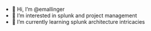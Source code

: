 - 👋 Hi, I’m @emallinger
- 👀 I’m interested in splunk and project management
- 🌱 I’m currently learning splunk architecture intricacies

<!---
emallinger/emallinger is a ✨ special ✨ repository because its `README.md` (this file) appears on your GitHub profile.
You can click the Preview link to take a look at your changes.
--->
